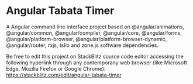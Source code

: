 # Angular Tabata Timer

A Angular command line interface project based on @angular/animations, @angular/common, @angular/compiler, @angular/core, @angular/forms, @angular/platform-browser, @angular/platform-browser-dynamic, @angular/router, rxjs, tslib and zone.js software dependencies.

Be free to edit this project on StackBlitz source code editor accessing the following hyperlink through any contemporany web browser (like Microsoft Edge, Mozilla Firefox or Google Chrome): https://stackblitz.com/edit/angular-tabata-timer
